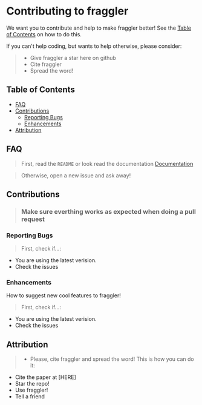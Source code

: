 # Contributing to fraggler

We want you to contribute and help to make fraggler better!
See the [Table of Contents](#table-of-contents) on how to do this. 

If you can't help coding, but wants to help otherwise, please consider: 
> - Give fraggler a star here on github
> - Cite fraggler
> - Spread the word!

## Table of Contents

- [FAQ](#FAQ)
- [Contributions](#i-want-to-contribute)
  - [Reporting Bugs](#reporting-bugs)
  - [Enhancements](#Enhancements)
- [Attribution](#attribution)

## FAQ

> First, read the `README` or look read the documentation [Documentation](https://willros.github.io/fraggler/fraggler.html)

> Otherwise, open a new issue and ask away!

## Contributions

> ### Make sure everthing works as expected when doing a pull request

### Reporting Bugs

> First, check if...:
- You are using the latest verision.
- Check the issues 

### Enhancements

How to suggest new cool features to fraggler!
> First, check if...:
- You are using the latest verision.
- Check the issues 

## Attribution
> - Please, cite fraggler and spread the word! This is how you can do it:
- Cite the paper at [HERE]
- Star the repo!
- Use fraggler!
- Tell a friend